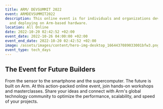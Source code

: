 ```yaml
---
title: ARM/ DEVSUMMIT 2022
event: ARMDEVSUMMIT2022
description: This online event is for individuals and organizations developing
  and deploying on Arm-based hardware.
location: All Online
date: 2022-10-20 02:42:52 +02:00
event_date: 2022-10-26 04:00:00 +02:00
event_end_date: 2022-10-20 02:42:52 +02:00
image: /assets/images/content/hero-img-desktop_1664437089033001bfw3.png
event_type: tech_days
---
```

## The Event for Future Builders



From the sensor to the smartphone and the supercomputer.
The future is built on Arm.
At this action-packed online event, join hands-on workshops and
masterclasses. Share your ideas and connect with Arm's global technology
community to optimize the performance, scalability, and speed of your
projects.